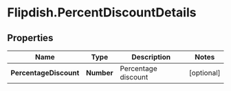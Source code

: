 # Flipdish.PercentDiscountDetails

## Properties
Name | Type | Description | Notes
------------ | ------------- | ------------- | -------------
**PercentageDiscount** | **Number** | Percentage discount | [optional] 


